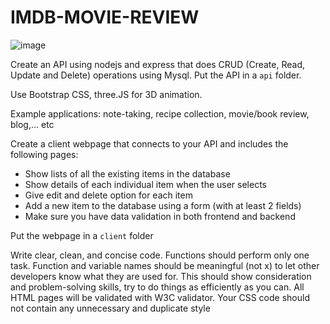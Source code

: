 # IMDB-MOVIE-REVIEW

![image](https://github.com/jindacz/imdb-movie-review/assets/70824612/bede0fb3-3992-42b4-ae72-ee261e6e37e0)


Create an API using nodejs and express that does CRUD (Create, Read, Update and Delete) operations using Mysql. Put the API in a `api` folder.

Use Bootstrap CSS, three.JS for 3D animation.

Example applications: note-taking, recipe collection, movie/book review, blog,... etc

Create a client webpage that connects to your API and includes the following pages:
- Show lists of all the existing items in the database
- Show details of each individual item when the user selects
- Give edit and delete option for each item
- Add a new item to the database using a form (with at least 2 fields)
- Make sure you have data validation in both frontend and backend

Put the webpage in a `client` folder

Write clear, clean, and concise code. Functions should perform only one task. Function and variable names should be meaningful (not x) to let other developers know what they are used for. This should show consideration and problem-solving skills, try to do things as efficiently as you can. All HTML pages will be validated with W3C validator. Your CSS code should not contain any unnecessary and duplicate style
